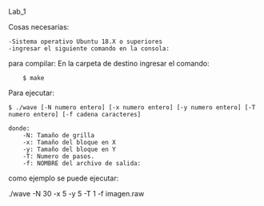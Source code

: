 Lab_1


Cosas necesarias:

	-Sistema operativo Ubuntu 18.X o superiores
	-ingresar el siguiente comando en la consola:


para compilar:
	En la carpeta de destino ingresar el comando:

		$ make

Para ejecutar:		

	$ ./wave [-N numero entero] [-x numero entero] [-y numero entero] [-T numero entero] [-f cadena caracteres]

	donde:
		-N: Tamaño de grilla        
        -x: Tamaño del bloque en X
        -y: Tamaño del bloque en Y
        -T: Numero de pasos.
        -f: NOMBRE del archivo de salida:
        


como ejemplo se puede ejecutar:


./wave -N 30 -x 5 -y 5 -T 1 -f imagen.raw
